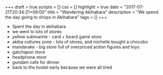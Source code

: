 +++
draft = true
scripts = []
css = []
highlight = true
date = "2017-07-21T20:34:21+09:00"
title = "Wandering Akihabara"
description = "We spend the day going to shops in Akihabara"
tags = []
+++

- Spent the day in akihabara
- we went to lots of stores
- yellow submarine - card + board game store
- akiba cultures zone - lots of stores, and michelle bought a chocobo
- mandarake - big store full of overpriced action figures and toys
- gatchapon store
- headphone store
- gundam cafe for dinner
- back to the hostel early because we were all tired
